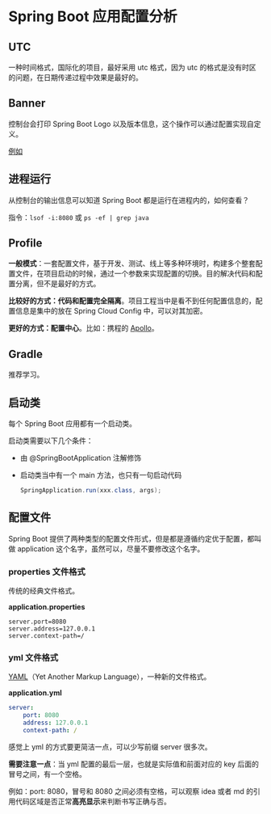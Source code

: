 # Spring Boot 应用配置分析

## UTC

一种时间格式，国际化的项目，最好采用 utc 格式，因为 utc 的格式是没有时区的问题，在日期传递过程中效果是最好的。

## Banner

控制台会打印 Spring Boot Logo 以及版本信息，这个操作可以通过配置实现自定义。

[例如](https://www.jianshu.com/p/a53f324c92f2)

## 进程运行

从控制台的输出信息可以知道 Spring Boot 都是运行在进程内的，如何查看？

指令：`lsof -i:8080` 或 `ps -ef | grep java`

## Profile

**一般模式**：一套配置文件，基于开发、测试、线上等多种环境时，构建多个整套配置文件，在项目启动的时候，通过一个参数来实现配置的切换。目的解决代码和配置分离，但不是最好的方式。

**比较好的方式：代码和配置完全隔离**。项目工程当中是看不到任何配置信息的，配置信息是集中的放在 Spring Cloud Config 中，可以对其加密。

**更好的方式：配置中心**。比如：携程的 [Apollo](https://github.com/ctripcorp/apollo)。

## Gradle

推荐学习。

## 启动类

每个 Spring Boot 应用都有一个启动类。

启动类需要以下几个条件：

- 由 @SpringBootApplication 注解修饰

- 启动类当中有一个 main 方法，也只有一句启动代码

  ```java
  SpringApplication.run(xxx.class, args);
  ```

## 配置文件

Spring Boot 提供了两种类型的配置文件形式，但是都是遵循约定优于配置，都叫做 application 这个名字，虽然可以，尽量不要修改这个名字。

### properties 文件格式

传统的经典文件格式。

**application.properties**

```properties
server.port=8080
server.address=127.0.0.1
server.context-path=/
```

### yml 文件格式

[YAML](https://zh.wikipedia.org/wiki/YAML)（Yet Another Markup Language），一种新的文件格式。

**application.yml**

```yaml
server:
    port: 8080
    address: 127.0.0.1
    context-path: /
```

感觉上 yml 的方式要更简洁一点，可以少写前缀 server 很多次。

**需要注意一点**：当 yml 配置的最后一层，也就是实际值和前面对应的 key 后面的冒号之间，有一个空格。

例如：port: 8080，冒号和 8080 之间必须有空格，可以观察 idea 或者 md 的引用代码区域是否正常**高亮显示**来判断书写正确与否。

